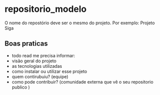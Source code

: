 # repositorio_modelo
O nome do repostório deve ser o mesmo do projeto. Por exemplo: Projeto Siga 
## Boas praticas
- todo read me precisa informar:
- visão geral do projeto
- as tecnologias utilizadas
- como instalar ou utilizar esse projeto
- quem contirubuiu? (equipe)
- como pode contribuir? (comunidade externa que vê o seu repositorio publico )
